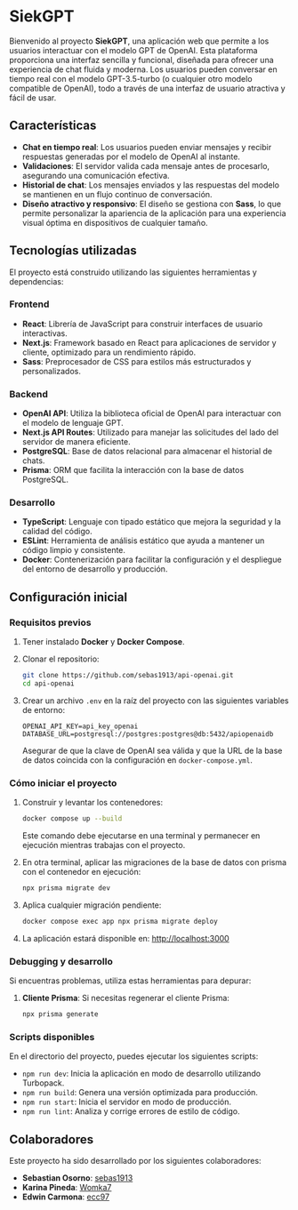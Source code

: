 # SiekGPT

Bienvenido al proyecto **SiekGPT**, una aplicación web que permite a los usuarios interactuar con el modelo GPT de OpenAI. Esta plataforma proporciona una interfaz sencilla y funcional, diseñada para ofrecer una experiencia de chat fluida y moderna. Los usuarios pueden conversar en tiempo real con el modelo GPT-3.5-turbo (o cualquier otro modelo compatible de OpenAI), todo a través de una interfaz de usuario atractiva y fácil de usar.

## Características

- **Chat en tiempo real**: Los usuarios pueden enviar mensajes y recibir respuestas generadas por el modelo de OpenAI al instante.
- **Validaciones**: El servidor valida cada mensaje antes de procesarlo, asegurando una comunicación efectiva.
- **Historial de chat**: Los mensajes enviados y las respuestas del modelo se mantienen en un flujo continuo de conversación.
- **Diseño atractivo y responsivo**: El diseño se gestiona con **Sass**, lo que permite personalizar la apariencia de la aplicación para una experiencia visual óptima en dispositivos de cualquier tamaño.

## Tecnologías utilizadas

El proyecto está construido utilizando las siguientes herramientas y dependencias:

### Frontend
- **React**: Librería de JavaScript para construir interfaces de usuario interactivas.
- **Next.js**: Framework basado en React para aplicaciones de servidor y cliente, optimizado para un rendimiento rápido.
- **Sass**: Preprocesador de CSS para estilos más estructurados y personalizados.

### Backend
- **OpenAI API**: Utiliza la biblioteca oficial de OpenAI para interactuar con el modelo de lenguaje GPT.
- **Next.js API Routes**: Utilizado para manejar las solicitudes del lado del servidor de manera eficiente.
- **PostgreSQL**: Base de datos relacional para almacenar el historial de chats.
- **Prisma**: ORM que facilita la interacción con la base de datos PostgreSQL.

### Desarrollo
- **TypeScript**: Lenguaje con tipado estático que mejora la seguridad y la calidad del código.
- **ESLint**: Herramienta de análisis estático que ayuda a mantener un código limpio y consistente.
- **Docker**: Contenerización para facilitar la configuración y el despliegue del entorno de desarrollo y producción.


## Configuración inicial

### Requisitos previos

1. Tener instalado **Docker** y **Docker Compose**.
2. Clonar el repositorio:
   ```bash
   git clone https://github.com/sebas1913/api-openai.git
   cd api-openai
   ```

3. Crear un archivo `.env` en la raíz del proyecto con las siguientes variables de entorno:
   ```env
   OPENAI_API_KEY=api_key_openai
   DATABASE_URL=postgresql://postgres:postgres@db:5432/apiopenaidb
   ```

   Asegurar de que la clave de OpenAI sea válida y que la URL de la base de datos coincida con la configuración en `docker-compose.yml`.

### Cómo iniciar el proyecto

1. Construir y levantar los contenedores:
   ```bash
   docker compose up --build
   ```

   Este comando debe ejecutarse en una terminal y permanecer en ejecución mientras trabajas con el proyecto.

2. En otra terminal, aplicar las migraciones de la base de datos con prisma con el contenedor en ejecución:
   ```bash
   npx prisma migrate dev
   ```

3. Aplica cualquier migración pendiente:
   ```bash
   docker compose exec app npx prisma migrate deploy
   ```

4. La aplicación estará disponible en:
   [http://localhost:3000](http://localhost:3000)

### Debugging y desarrollo

Si encuentras problemas, utiliza estas herramientas para depurar:

1. **Cliente Prisma**:
   Si necesitas regenerar el cliente Prisma:
   ```bash
   npx prisma generate
   ```

### Scripts disponibles

En el directorio del proyecto, puedes ejecutar los siguientes scripts:

- `npm run dev`: Inicia la aplicación en modo de desarrollo utilizando Turbopack.
- `npm run build`: Genera una versión optimizada para producción.
- `npm run start`: Inicia el servidor en modo de producción.
- `npm run lint`: Analiza y corrige errores de estilo de código.

## Colaboradores

Este proyecto ha sido desarrollado por los siguientes colaboradores:

- **Sebastian Osorno**: [sebas1913](https://github.com/sebas1913)
- **Karina Pineda**: [Womka7](https://github.com/Womka7)
- **Edwin Carmona**: [ecc97](https://github.com/ecc97)
